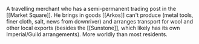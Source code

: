 A travelling merchant who has a semi-permanent trading post in the [[Market Square]]. He brings in goods [[Arkos]] can't produce (metal tools, finer cloth, salt, news from downriver) and arranges transport for wool and other local exports (besides the [[Sunstone]], which likely has its own Imperial/Guild arrangements). More worldly than most residents.